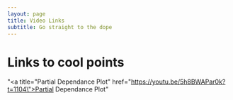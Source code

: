```yaml
---
layout: page
title: Video Links
subtitle: Go straight to the dope
---
```

# Links to cool points
"<a title=\"Partial Dependance Plot\" href=\"https://youtu.be/5h8BWAPar0k?t=1104\">Partial Dependance Plot</a>"
